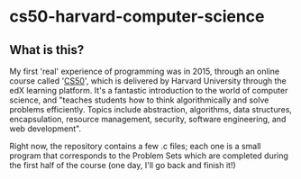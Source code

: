 # cs50-harvard-computer-science

## What is this?
My first 'real' experience of programming was in 2015, through an online course called '<a href="https://www.edx.org/course/introduction-computer-science-harvardx-cs50x">CS50</a>', which is delivered by Harvard University through the edX learning platform. It's a fantastic introduction to the world of computer science, and "teaches students how to think algorithmically and solve problems efficiently. Topics include abstraction, algorithms, data structures, encapsulation, resource management, security, software engineering, and web development".

Right now, the repository contains a few .c files; each one is a small program that corresponds to the Problem Sets which are completed during the first half of the course (one day, I'll go back and finish it!)
